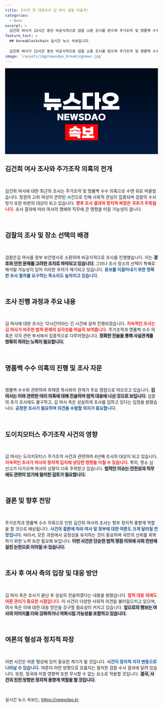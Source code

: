 ```yaml
---
title: 도이치 첫 대면조사 김 여사 검찰 미출석!
categories:
  - News
excerpt: >
  김건희 여사가 12시간 동안 비공식적으로 검찰 소환 조사를 받으며 주가조작 및 명품백 수수 의혹에 대한 진술을 진행했습니다. 제3의 장소 조사의 특혜 시비가 일고 있는 가운데, 진실 공방이 한층 뜨거워질 전망입니다.
feature_text: >
  ## koreablockchain 실시간 뉴스 속보입니다.

  김건희 여사가 12시간 동안 비공식적으로 검찰 소환 조사를 받으며 주가조작 및 명품백 수수 의혹에 대한 진술을 진행했습니다. 제3의 장소 조사의 특혜 시비가 일고 있는 가운데, 진실 공방이 한층 뜨거워질 전망입니다.
image: '/assets/img/newsdao_breakingnews.jpg'
---
```


<p><img src="/assets/img/newsdao_breakingnews.jpg" alt="koreablockchain 속보" /></p>

<h2 data-ke-size="size26">김건희 여사 조사와 주가조작 의혹의 전개</h2>

<p data-ke-size="size16">&nbsp;</p>

<p>김건희 여사에 대한 최근의 조사는 주가조작 및 명품백 수수 의혹으로 수면 위로 떠올랐습니다. 정권의 고위 여성이 관련된 사건으로 인해 사회적 관심이 집중되며 검찰의 수사 방식 또한 비판의 대상이 되고 있습니다. <b><span style="color: #ee2323;">향후 조사 결과와 정치적 파장은 귀추가 주목됩니다.</span></b> 조사 결과에 따라 여사의 명예와 직무에 큰 영향을 미칠 가능성이 큽니다. </p>

<p data-ke-size="size16">&nbsp;</p>

<h2 data-ke-size="size26">검찰의 조사 및 장소 선택의 배경</h2>

<p data-ke-size="size16">&nbsp;</p>

<p>검찰은김 여사를 정부 보안청사로 소환하여 비공식적으로 조사를 진행했습니다. 이는 <b><span style="background-color: #21538527;">경호와 안전 문제를 고려한 조치로 파악되고 있습니다.</span></b> 그러나 조사 장소의 선택이 특혜로 해석될 가능성이 있어 이러한 우려가 제기되고 있습니다. <b><span style="color: #1a5490;">응보를 이끌어내기 위한 명확한 조사 절차를 요구하는 목소리도 높아지고 있습니다.</span></b></p>

<p data-ke-size="size16">&nbsp;</p>

<h2 data-ke-size="size26">조사 진행 과정과 주요 내용</h2>

<p data-ke-size="size16">&nbsp;</p>

<p>김 여사에 대한 조사는 12시간이라는 긴 시간에 걸쳐 진행되었습니다. <b><span style="color: #ee2323;">지속적인 조사는 김 여사가 마주한 법적 문제의 심각성을 여실히 보여줍니다.</span></b> 주가조작과 명품백 수수 의혹은 각각 관련 부서에서 집중적으로 다루어졌습니다. <b><span style="background-color: #21538527;">정확한 진술을 통해 사실관계를 명확히 하려는 노력이 필요합니다.</span></b></p>

<p data-ke-size="size16">&nbsp;</p>

<h2 data-ke-size="size26">명품백 수수 의혹의 진행 및 조사 자문</h2>

<p data-ke-size="size16">&nbsp;</p>

<p>명품백 수수와 관련하여 최재영 목사와의 관계가 주요 쟁점으로 떠오르고 있습니다. <b><span style="background-color: #21538527;">김 여사는 이와 관련한 여러 의혹에 대해 진술하며 법적 대응에 나선 것으로 보입니다.</span></b> 검찰의 추가 조사에도 불구하고, 김 여사 측은 성실하게 조사를 임하고 있다는 입장을 밝혔습니다. <b><span style="color: #1a5490;">공정한 조사가 필요하며 의견을 수렴할 의지가 중요합니다.</span></b></p>

<p data-ke-size="size16">&nbsp;</p>

<h2 data-ke-size="size26">도이치모터스 주가조작 사건의 영향</h2>

<p data-ke-size="size16">&nbsp;</p>

<p>김 여사는 도이치모터스 주가조작 사건과 관련하여 4년째 조사의 대상이 되고 있습니다. <b><span style="color: #ee2323;">지속적인 조사가 여사의 정치적 입지에 상당한 영향을 미칠 수 있습니다.</span></b> 특히, 항소 심 선고가 다가오며 여사의 상황이 더욱 주목받고 있습니다. <b><span style="background-color: #21538527;">법적인 이슈는 안전성과 직무에도 관련이 있기에 철저한 검토가 필요합니다.</span></b> </p>

<p data-ke-size="size16">&nbsp;</p>

<h2 data-ke-size="size26">결론 및 향후 전망</h2>

<p data-ke-size="size16">&nbsp;</p>

<p>주가조작과 명품백 수수 의혹으로 인한 김건희 여사의 조사는 향후 정치적 풍향계 역할을 할 것으로 예상됩니다. <b><span style="color: #1a5490;">사건의 결론에 따라 여사 및 정부에 대한 여론도 크게 달라질 전망입니다.</span></b> 따라서, 모든 과정에서 공정성을 유지하는 것이 중요하며 국민의 신뢰를 회복하기 위한 노력 또한 필요해 보입니다. <b><span style="background-color: #21538527;">이번 사건은 단순한 법적 쟁점 이외에 사회 전반에 걸친 논란으로 이어질 수 있습니다.</span></b></p>

<p data-ke-size="size16">&nbsp;</p>

<h2 data-ke-size="size26">조사 후 여사 측의 입장 및 대응 방안</h2>

<p data-ke-size="size16">&nbsp;</p>

<p>김 여사 측은 조사가 끝난 후 성실히 진술하였다는 내용을 밝혔습니다. <b><span style="color: #ee2323;">법적 대응 외에도 여론 관리가 중요한 시점입니다.</span></b> 이 사건이 다양한 사회적 의견을 불러일으키고 있으며, 여사 측은 이에 대한 대응 방안을 강구할 필요성이 커지고 있습니다. <b><span style="background-color: #21538527;">앞으로의 행보는 여사의 이미지를 더욱 강화하거나 악화시킬 가능성을 포함하고 있습니다.</span></b> </p>

<p data-ke-size="size16">&nbsp;</p>

<h2 data-ke-size="size26">여론의 형성과 정치적 파장</h2>

<p data-ke-size="size16">&nbsp;</p>

<p>이번 사건은 여론 형성에 있어 중요한 계기가 될 것입니다. <b><span style="color: #1a5490;">사건이 정치적 지각 변동으로 나타날 수 있습니다.</span></b> 여론이 어떤 방향으로 흐를지는 철저한 검찰 수사 결과에 달려 있습니다. 또한, 정국에 미칠 영향력 또한 무시할 수 없는 요소로 작용할 것입니다. <b><span style="background-color: #21538527;">결국, 사건의 진전 방향은 정치적 풍향계 역할을 할 것입니다.</span></b> </p>

<p data-ke-size="size16">&nbsp;</p>
실시간 뉴스 속보는, <a href="https://newsdao.kr" rel="dofollow">https://newsdao.kr</a>


